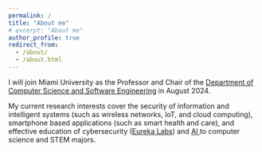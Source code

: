 ```yaml
---
permalink: /
title: "About me"
# excerpt: "About me"
author_profile: true
redirect_from: 
  - /about/
  - /about.html
---
```


I will join Miami University as the Professor and Chair of the <a href="https://miamioh.edu/cec/departments/computer-science-software-engineering/index.html" target="_blank">Department of Computer Science and Software Engineering</a> in August 2024.

My current research interests cover the security of information and intelligent systems (such as wireless networks, IoT, and cloud computing), smartphone based applications (such as smart health and care), and effective education of cybersecurity (<a href="https://eurekalabs.net/" target="_blank">Eureka Labs</a>) and <a href="https://ai.tcu.edu/" target="_blank"> AI </a> to computer science and STEM majors.

